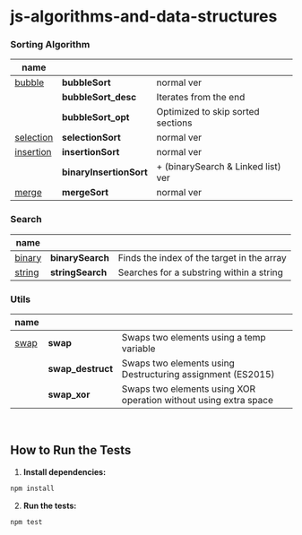 # js-algorithms-and-data-structures

### Sorting Algorithm

| name                               |                         |                                    |
| ---------------------------------- | ----------------------- | ---------------------------------- |
| [bubble](./src/sort/bubble/)       | **bubbleSort**          | normal ver                         |
|                                    | **bubbleSort_desc**     | Iterates from the end              |
|                                    | **bubbleSort_opt**      | Optimized to skip sorted sections  |
| [selection](./src/sort/selection/) | **selectionSort**       | normal ver                         |
| [insertion](./src/sort/insertion/) | **insertionSort**       | normal ver                         |
|                                    | **binaryInsertionSort** | + (binarySearch & Linked list) ver |
| [merge](./src/sort/insertion/)     | **mergeSort**           | normal ver                         |

### Search

| name                                 |                  |                                            |
| ------------------------------------ | ---------------- | ------------------------------------------ |
| [binary](./src/search/binarySearch/) | **binarySearch** | Finds the index of the target in the array |
| [string](./src/search/stringSearch/) | **stringSearch** | Searches for a substring within a string   |

### Utils

| name                      |                   |                                                                  |
| ------------------------- | ----------------- | ---------------------------------------------------------------- |
| [swap](./src/utils/swap/) | **swap**          | Swaps two elements using a temp variable                         |
|                           | **swap_destruct** | Swaps two elements using Destructuring assignment (ES2015)       |
|                           | **swap_xor**      | Swaps two elements using XOR operation without using extra space |

<br>

## How to Run the Tests

1. **Install dependencies:**

```bash
npm install
```

2. **Run the tests:**

```bash
npm test
```
